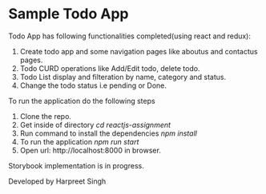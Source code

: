 # Sample Todo App

Todo App has following functionalities completed(using react and redux):
  1. Create todo app and some navigation pages like aboutus and contactus pages.
  2. Todo CURD operations like Add/Edit todo, delete todo.
  3. Todo List display and filteration by name, category and status.
  4. Change the todo status i.e pending or Done.

To run the application do the following steps

  1. Clone the repo.
  2. Get inside of directory *cd reactjs-assignment* 
  3. Run command to install the dependencies *npm install*
  4. To run the application *npm run start*
  5. Open url: http://localhost:8000 in browser.

Storybook implementation is in progress.

Developed by Harpreet Singh
